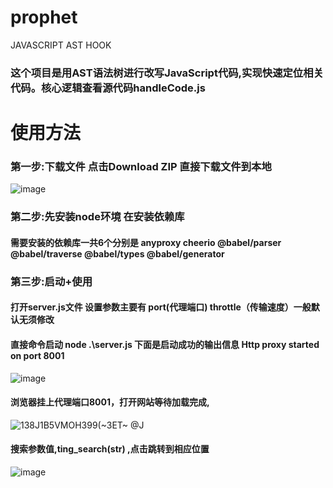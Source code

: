 # prophet

JAVASCRIPT AST HOOK <br>

### 这个项目是用AST语法树进行改写JavaScript代码,实现快速定位相关代码。核心逻辑查看源代码handleCode.js <br>

# 使用方法

### 第一步:下载文件 点击Download ZIP 直接下载文件到本地
![image](https://user-images.githubusercontent.com/44369205/170854768-40786304-2eb6-4872-9a86-b0f58b8731b1.png)


### 第二步:先安装node环境 在安装依赖库 
  #### 需要安装的依赖库一共6个分别是 anyproxy  cheerio @babel/parser @babel/traverse @babel/types @babel/generator
  
### 第三步:启动+使用
  #### 打开server.js文件 设置参数主要有 port(代理端口) throttle（传输速度）一般默认无须修改
  #### 直接命令启动  node .\server.js 下面是启动成功的输出信息 Http proxy started on port 8001
 
  
  ![image](https://user-images.githubusercontent.com/44369205/170855448-3cee7ee9-765c-4a28-a2cc-8cd6d27f8fee.png)
   #### 浏览器挂上代理端口8001，打开网站等待加载完成,
  ![138J1B5VMOH399(~3ET~ @J](https://user-images.githubusercontent.com/44369205/170857154-5f252ec8-6c2f-4bb8-983b-073c5cdd4178.png)

   #### 搜索参数值,ting_search(str) ,点击跳转到相应位置
  ![image](https://user-images.githubusercontent.com/44369205/170857206-10b86214-42db-4122-883c-d34cb9525a68.png)
